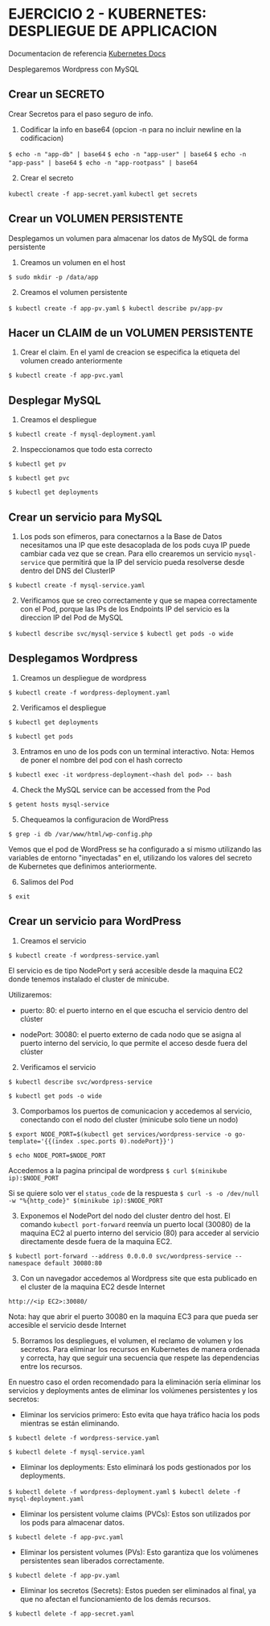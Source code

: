 # EJERCICIO 2 - KUBERNETES: DESPLIEGUE DE APPLICACION

Documentacion de referencia [Kubernetes Docs](https://kubernetes.io/docs/home/)

Desplegaremos Wordpress con MySQL

## Crear un SECRETO

Crear Secretos para el paso seguro de info.


1) Codificar la info en base64 (opcion -n para no incluir newline en la codificacion)

`$ echo -n "app-db" | base64`
`$ echo -n "app-user" | base64`
`$ echo -n "app-pass" | base64`
`$ echo -n "app-rootpass" | base64`

2) Crear el secreto

`kubectl create -f app-secret.yaml`
`kubectl get secrets`

## Crear un VOLUMEN PERSISTENTE

Desplegamos un volumen para almacenar los datos de MySQL de forma persistente

1) Creamos un volumen en el host

`$ sudo mkdir -p /data/app`

2) Creamos el volumen persistente

`$ kubectl create -f app-pv.yaml`
`$ kubectl describe pv/app-pv`

## Hacer un CLAIM de un VOLUMEN PERSISTENTE

1) Crear el claim. En el yaml de creacion se especifica la etiqueta del volumen creado anteriormente

`$ kubectl create -f app-pvc.yaml`


## Desplegar MySQL

1) Creamos el despliegue

`$ kubectl create -f mysql-deployment.yaml`

2) Inspeccionamos que todo esta correcto

`$ kubectl get pv`

`$ kubectl get pvc`

`$ kubectl get deployments`

## Crear un servicio para MySQL

1) Los pods son efímeros, para conectarnos a la Base de Datos necesitamos una IP que este desacoplada de los pods cuya IP puede cambiar cada vez que se crean. Para ello crearemos un servicio `mysql-service` que permitirá que la IP del servicio pueda resolverse desde dentro del DNS del ClusterIP

`$ kubectl create -f mysql-service.yaml`

2) Verificamos que se creo correctamente y que se mapea correctamente con el Pod, porque  las IPs de los Endpoints IP del servicio es la direccion IP del Pod de MySQL

`$ kubectl describe svc/mysql-service`
`$ kubectl get pods -o wide`

## Desplegamos Wordpress

1) Creamos un despliegue de wordpress

`$ kubectl create -f wordpress-deployment.yaml`

2) Verificamos el despliegue

`$ kubectl get deployments`

`$ kubectl get pods`

3) Entramos en uno de los pods con un terminal interactivo. 
Nota: Hemos de poner el nombre del pod con el hash correcto

`$ kubectl exec -it wordpress-deployment-<hash del pod> -- bash`

4) Check the MySQL service can be accessed from the Pod

`$ getent hosts mysql-service`

5) Chequeamos la configuracion de WordPress

`$ grep -i db /var/www/html/wp-config.php`

Vemos que el pod de WordPress se ha configurado a sí mismo utilizando las variables de entorno "inyectadas" en el, utilizando los valores del secreto de Kubernetes que definimos anteriormente.

6) Salimos del Pod

`$ exit`

## Crear un servicio para WordPress

1) Creamos el servicio

`$ kubectl create -f wordpress-service.yaml`

El servicio es de tipo NodePort y será accesible desde la maquina EC2 donde tenemos instalado el cluster de minicube.

Utilizaremos:

- puerto: 80: el puerto interno en el que escucha el servicio dentro del clúster

- nodePort: 30080: el puerto externo de cada nodo que se asigna al puerto interno del servicio, lo que permite el acceso desde fuera del clúster


2) Verificamos el servicio

`$ kubectl describe svc/wordpress-service`

`$ kubectl get pods -o wide`

3) Comporbamos los puertos de comunicacion y accedemos al servicio, conectando con el nodo del cluster (minicube solo tiene un nodo)

`$ export NODE_PORT=$(kubectl get services/wordpress-service -o go-template='{{(index .spec.ports 0).nodePort}}')`

`$ echo NODE_PORT=$NODE_PORT`

Accedemos a la pagina principal de wordpress
`$ curl $(minikube ip):$NODE_PORT`

Si se quiere solo ver el `status_code` de la respuesta
`$ curl -s -o /dev/null -w "%{http_code}" $(minikube ip):$NODE_PORT`

3) Exponemos el NodePort del nodo del cluster dentro del host. El comando `kubectl port-forward` reenvía un puerto local (30080) de la maquina EC2 al puerto interno del servicio (80) para acceder al servicio directamente desde fuera de la maquina EC2.

`$ kubectl port-forward --address 0.0.0.0 svc/wordpress-service --namespace default 30080:80`

3) Con un navegador accedemos al Wordpress site que esta publicado en el cluster de la maquina EC2 desde Internet

`http://<ip EC2>:30080/`

Nota: hay que abrir el puerto 30080 en la maquina EC3 para que pueda ser accesible el servicio desde Internet

5) Borramos los despliegues, el volumen, el reclamo de volumen y los secretos. Para eliminar los recursos en Kubernetes de manera ordenada y correcta, hay que seguir una secuencia que respete las dependencias entre los recursos.

En nuestro caso el orden recomendado para la eliminación sería eliminar los servicios y deployments antes de eliminar los volúmenes persistentes y los secretos:

- Eliminar los servicios primero: Esto evita que haya tráfico hacia los pods mientras se están eliminando.

`$ kubectl delete -f wordpress-service.yaml`

`$ kubectl delete -f mysql-service.yaml`

- Eliminar los deployments: Esto eliminará los pods gestionados por los deployments.

`$ kubectl delete -f wordpress-deployment.yaml`
`$ kubectl delete -f mysql-deployment.yaml`

- Eliminar los persistent volume claims (PVCs): Estos son utilizados por los pods para almacenar datos.

`$ kubectl delete -f app-pvc.yaml`

- Eliminar los persistent volumes (PVs): Esto garantiza que los volúmenes persistentes sean liberados correctamente.

`$ kubectl delete -f app-pv.yaml`

- Eliminar los secretos (Secrets): Estos pueden ser eliminados al final, ya que no afectan el funcionamiento de los demás recursos.

`$ kubectl delete -f app-secret.yaml`